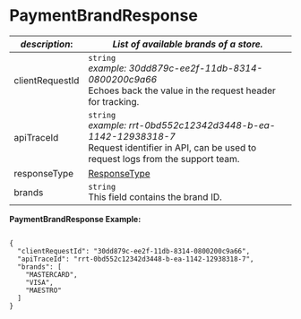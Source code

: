 
# PaymentBrandResponse

| *description*: | *List of available brands of a store.*|
|----|----|
| clientRequestId |    ``` string ```  <br/>   *example: 30dd879c-ee2f-11db-8314-0800200c9a66*  <br/> Echoes back the value in the request header for tracking.|
| apiTraceId |    ``` string ```  <br/>   *example: rrt-0bd552c12342d3448-b-ea-1142-12938318-7*  <br/> Request identifier in API, can be used to request logs from the support team.|
| responseType | [ResponseType](?path=docs/schemas-md/ResponseType.md)|  
| brands |    ``` string ```  <br/>   This field contains the brand ID.|  

**PaymentBrandResponse Example:**

```{r}

{
  "clientRequestId": "30dd879c-ee2f-11db-8314-0800200c9a66",
  "apiTraceId": "rrt-0bd552c12342d3448-b-ea-1142-12938318-7",
  "brands": [
    "MASTERCARD",
    "VISA",
    "MAESTRO"
  ]
}
```







